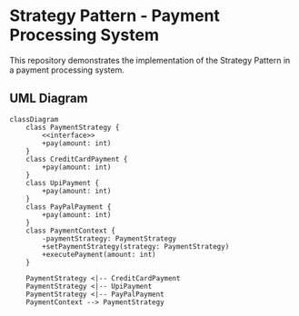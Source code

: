 # Strategy Pattern - Payment Processing System

This repository demonstrates the implementation of the Strategy Pattern in a payment processing system.

## UML Diagram

```mermaid
classDiagram
    class PaymentStrategy {
        <<interface>>
        +pay(amount: int)
    }
    class CreditCardPayment {
        +pay(amount: int)
    }
    class UpiPayment {
        +pay(amount: int)
    }
    class PayPalPayment {
        +pay(amount: int)
    }
    class PaymentContext {
        -paymentStrategy: PaymentStrategy
        +setPaymentStrategy(strategy: PaymentStrategy)
        +executePayment(amount: int)
    }

    PaymentStrategy <|-- CreditCardPayment
    PaymentStrategy <|-- UpiPayment
    PaymentStrategy <|-- PayPalPayment
    PaymentContext --> PaymentStrategy
